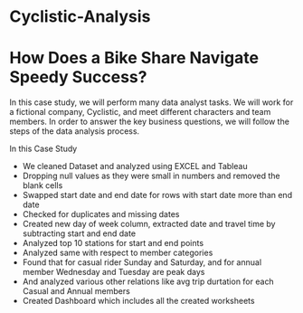 # Cyclistic-Analysis
# How Does a Bike Share Navigate Speedy Success?
In this case study, we will perform many data analyst tasks. We will work for a fictional company, Cyclistic, and meet different characters and team members. In order to answer the key business questions, we will follow the steps of the data analysis process.

In this Case Study

- We cleaned Dataset and analyzed using EXCEL and Tableau
- Dropping null values as they were small in numbers and removed the blank cells
- Swapped start date and end date for rows with start date more than end date
- Checked for duplicates and missing dates
- Created new day of week column, extracted date and travel time by subtracting start and end date
- Analyzed top 10 stations for start and end points
- Analyzed same with respect to member categories
- Found that for casual rider Sunday and Saturday, and for annual member Wednesday and Tuesday are peak days
- And analyzed various other relations like avg trip durtation for each Casual and Annual members
- Created Dashboard which includes all the created worksheets 
